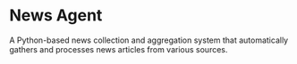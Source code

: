 # News Agent

A Python-based news collection and aggregation system that automatically gathers and processes news articles from various sources.
